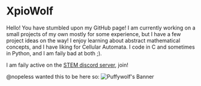 # XpioWolf

Hello! You have stumbled upon my GitHub page! I am currently working on a small projects of my own mostly for some experience, but I have a few project ideas on the way! I enjoy learning about abstract mathematical concepts, and I have liking for Cellular Automata. I code in C and sometimes in Python, and I am faily bad at both ;). 


I am faily active on the [STEM discord server](https://discord.gg/stem), join!

@nopeless wanted this to be here so:
![Puffywolf's Banner](https://apibeta.stem.help/v1/service/profile-banner/916283225347866645)
